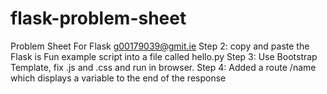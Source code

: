 # flask-problem-sheet
Problem Sheet For Flask g00179039@gmit.ie
Step 2: copy and paste the Flask is Fun example script into a file called
hello.py
Step 3: Use Bootstrap Template, fix .js and .css and run in browser.
Step 4: Added a route /name which displays a variable to the end of the response
